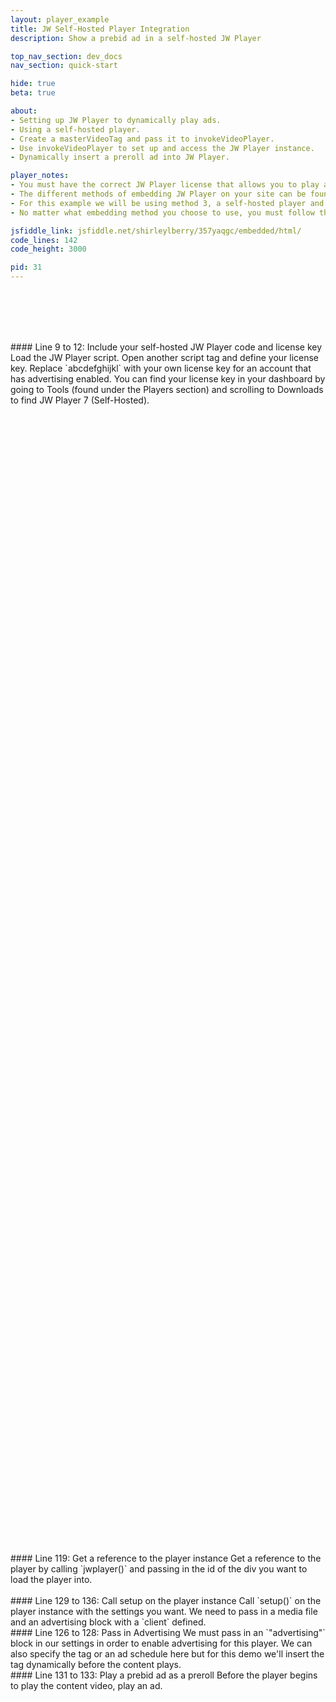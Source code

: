 ```yaml
---
layout: player_example
title: JW Self-Hosted Player Integration
description: Show a prebid ad in a self-hosted JW Player

top_nav_section: dev_docs
nav_section: quick-start

hide: true
beta: true

about:
- Setting up JW Player to dynamically play ads.
- Using a self-hosted player.
- Create a masterVideoTag and pass it to invokeVideoPlayer.
- Use invokeVideoPlayer to set up and access the JW Player instance.
- Dynamically insert a preroll ad into JW Player.

player_notes:
- You must have the correct JW Player license that allows you to play advertising.
- The different methods of embedding JW Player on your site can be found <a href="https://support.jwplayer.com/customer/portal/articles/1406723-mp4-video-embed">here</a>. 
- For this example we will be using method 3, a self-hosted player and JW Platform hosted content. To see an example using the cloud-hosted player, click <a href="#">here</a>.
- No matter what embedding method you choose to use, you must follow the <b>custom embed</b> instructions. You cannot use the single-line embed.

jsfiddle_link: jsfiddle.net/shirleylberry/357yaqgc/embedded/html/
code_lines: 142
code_height: 3000

pid: 31
---
```

<br><br><br>
<br>
<div markdown="1">
#### Line 9 to 12: Include your self-hosted JW Player code and license key
Load the JW Player script. Open another script tag and define your license key. Replace `abcdefghijkl` with your own license key for an account that has advertising enabled. You can find your license key in your dashboard by going to Tools (found under the Players section) and scrolling to Downloads to find JW Player 7 (Self-Hosted).
</div>
<br><br><br>
<br><br><br>
<br><br><br>
<br><br><br>
<br><br><br>
<br><br><br>
<br><br><br>
<br><br><br>
<br><br><br>
<br><br><br>
<br><br><br>
<br><br><br>
<br><br><br>
<!-- <div markdown="1">
#### Line 74: Call invokeVideoPlayer
Once all the bids are back, call invokeVideoPlayer and pass in the url. This will either store the url in the variable tempTag, or pass it to the video player.
</div> -->
<br><br><br>
<br><br><br>
<br><br><br>
<br><br><br>
<br><br><br>
<br><br><br>
<br><br><br>
<br><br><br>
<br><br><br>
<br><br><br>
<br><br><br>
<br><br><br>
<br><br><br>
<br><br><br>
<br><br><br>
<br><br><br>
<br><br><br>
<br><br><br>
<br><br><br>
<br><br><br>
<br><br><br>
<br><br><br>
<br><br><br>
<div markdown="1">
#### Line 119: Get a reference to the player instance
Get a reference to the player by calling `jwplayer()` and passing in the id of the div you want to load the player into.
</div>
<br>
<div markdown="1">
#### Line 129 to 136: Call setup on the player instance
Call `setup()` on the player instance with the settings you want. We need to pass in a media file and an advertising block with a `client` defined.
</div>
<div markdown="1">
#### Line 126 to 128: Pass in Advertising
We must pass in an `"advertising"` block in our settings in order to enable advertising for this player. We can also specify the tag or an ad schedule here but for this demo we'll insert the tag dynamically before the content plays.
</div>
<div markdown="1">
#### Line 131 to 133: Play a prebid ad as a preroll
Before the player begins to play the content video, play an ad.
</div>



